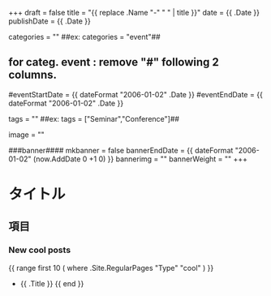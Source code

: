+++
draft = false
title =  "{{ replace .Name "-" " " | title }}"
date = {{ .Date }}
publishDate = {{ .Date }}

categories = ""
##ex:  categories = "event"##
## for categ. event : remove "#" following 2 columns. ##
#eventStartDate = {{ dateFormat "2006-01-02" .Date }}
#eventEndDate = {{ dateFormat "2006-01-02" .Date }}

tags = ""
##ex: tags = ["Seminar","Conference"]##

image = ""

###banner####
mkbanner = false
bannerEndDate = {{ dateFormat "2006-01-02" (now.AddDate 0 +1 0) }}
bannerimg = ""
bannerWeight = ""
+++

# タイトル

## 項目

### New cool posts

{{ range first 10 ( where .Site.RegularPages "Type" "cool" ) }}
* {{ .Title }}
{{ end }}
